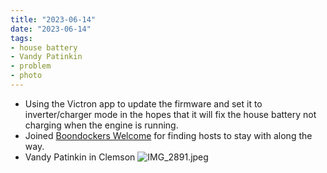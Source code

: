 ```yaml
---
title: "2023-06-14"
date: "2023-06-14"
tags:
- house battery
- Vandy Patinkin
- problem
- photo
---
```

- Using the Victron app to update the firmware and set it to inverter/charger mode in the hopes that it will fix the house battery not charging when the engine is running.
- Joined [Boondockers Welcome](https://www.boondockerswelcome.com/) for finding hosts to stay with along the way.
- Vandy Patinkin in Clemson
  ![IMG_2891.jpeg](/assets/IMG_2891_1688172638028_0.jpeg)
